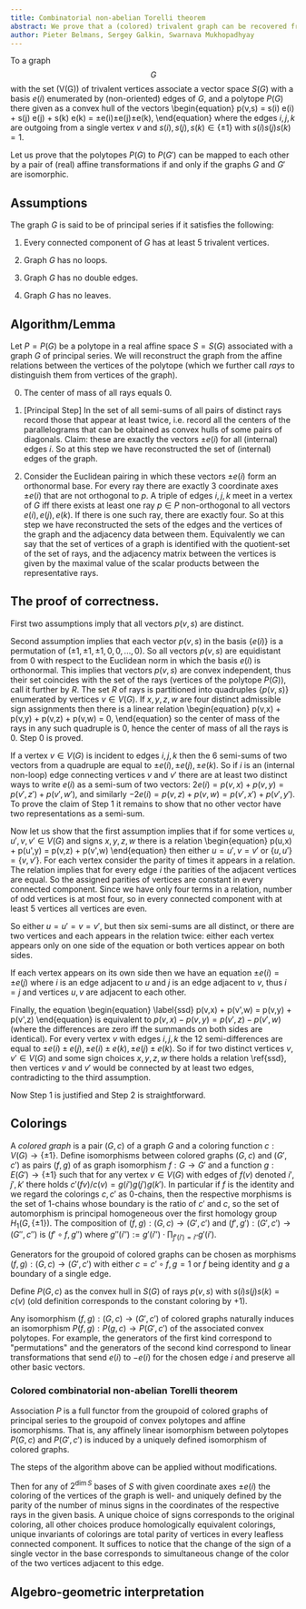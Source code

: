 ```yaml
---
title: Combinatorial non-abelian Torelli theorem
abstract: We prove that a (colored) trivalent graph can be recovered from (the polar dual of) the associated quantum Clebsch-Gordan polytope and that any isomorphism between such polytopes is induced by a unique properly defined isomorphism of underlying colored graphs.
author: Pieter Belmans, Sergey Galkin, Swarnava Mukhopadhyay
---
```


To a graph $$G$$ with the set \(V(G)\) of trivalent vertices
associate a vector space $S(G)$ with a basis $e(i)$ enumerated by
(non-oriented) edges of $G$,
and a polytope $P(G)$ there given as a convex hull of
the vectors 
\begin{equation}
p(v,s) = s(i) e(i) + s(j) e(j) + s(k) e(k) = ±e(i)±e(j)±e(k),
\end{equation}
where the edges $i,j,k$ are outgoing from a single vertex $v$
and $s(i),s(j),s(k)\in\{\pm1\}$ with $s(i)s(j)s(k)=1$.

Let us prove that the polytopes $P(G)$ to $P(G')$ can be mapped to each other
by a pair of (real) affine transformations
if and only if the graphs $G$ and $G'$ are isomorphic.

## Assumptions
The graph $G$ is said to be of principal series if it satisfies the following:

1. Every connected component of $G$ has at least $5$ trivalent vertices.

2. Graph $G$ has no loops.

3. Graph $G$ has no double edges.

4. Graph $G$ has no leaves.

## Algorithm/Lemma
Let $P = P(G)$ be a polytope in a real affine space $S = S(G)$
associated with a graph $G$ of principal series.
We will reconstruct the graph from the affine relations between the vertices of the polytope
(which we further call _rays_ to distinguish them from vertices of the graph).

0. The center of mass of all rays equals $0$.

1. [Principal Step] In the set of all semi-sums of all pairs of distinct rays
   record those that appear at least twice,
   i.e. record all the centers of the parallelograms that can be obtained
   as convex hulls of some pairs of diagonals.
   Claim: these are exactly the vectors $±e(i)$ for all (internal) edges $i$.
   So at this step we have reconstructed the set of (internal) edges of the graph.

2. Consider the Euclidean pairing in which these vectors $±e(i)$ form an orthonormal base.
   For every ray there are exactly $3$ coordinate axes $±e(i)$ that
   are not orthogonal to $p$. A triple of edges $i,j,k$ meet in a vertex of $G$ iff
   there exists at least one ray $p\in P$ non-orthogonal to all vectors $e(i),e(j),e(k)$.
   If there is one such ray, there are exactly four.
   So at this step we have reconstructed the sets of the edges and the vertices of the graph
   and the adjacency data between them. Equivalently we can say that the set
   of vertices of a graph is identified with the quotient-set of the set of rays,
   and the adjacency matrix between the vertices is given by the maximal value
   of the scalar products between the representative rays.

## The proof of correctness.

First two assumptions imply that all vectors $p(v,s)$ are distinct.

Second assumption implies that each vector $p(v,s)$ in the basis $\{e(i)\}$
is a permutation of $(±1,±1,±1,0,0,...,0)$.
So all vectors $p(v,s)$ are equidistant from $0$ with respect
to the Euclidean norm in which the basis $e(i)$ is orthonormal.
This implies that vectors $p(v,s)$ are convex independent,
thus their set coincides with the set of the rays (vertices of the polytope $P(G)$),
call it further by $R$.
The set $R$ of rays is partitioned into quadruples
$\{ p(v,s) \}$ enumerated by vertices $v \in V(G)$.
If $x,y,z,w$ are four distinct admissible sign assignments then
there is a linear relation
\begin{equation}
p(v,x) + p(v,y) + p(v,z) + p(v,w) = 0,
\end{equation}
so the center of mass of the rays in any such quadruple is $0$,
hence the center of mass of all the rays is $0$.
Step 0 is proved.

If a vertex $v\in V(G)$ is incident to edges $i,j,k$ then the $6$ semi-sums of two vectors
from a quadruple are equal to $±e(i),±e(j),±e(k)$.
So if $i$ is an (internal non-loop) edge connecting vertices $v$ and $v'$
there are at least two distinct ways to write $e(i)$ as a semi-sum of two vectors:
$2 e(i) = p(v,x) + p(v,y) = p(v',z') + p(v',w')$,
and similarly $-2 e(i) = p(v,z) + p(v,w) = p(v',x') + p(v',y')$.
To prove the claim of Step 1 it remains to show that no other vector
have two representations as a semi-sum.

Now let us show that the first assumption implies that
if for some vertices $u,u',v,v' \in V(G)$ and signs $x,y,z,w$ there is a relation
\begin{equation}
p(u,x) + p(u',y) = p(v,z) + p(v',w)
\end{equation}
then either $u=u', v=v'$ or $\{u,u'\} = \{v,v'\}$.
For each vertex consider the parity of times it appears in a relation.
The relation implies that for every edge $i$ the parities of the adjacent vertices
are equal. So the assigned parities of vertices are constant in every connected component.
Since we have only four terms in a relation, number of odd vertices is at most four,
so in every connected component with at least 5 vertices all vertices are even.

So either $u=u'=v=v'$, but then six semi-sums are all distinct,
or there are two vertices and each appears in the relation twice:
either each vertex appears only on one side of the equation
or both vertices appear on both sides.

If each vertex appears on its own side then we have an equation $±e(i) = ±e(j)$
where $i$ is an edge adjacent to $u$ and $j$ is an edge adjacent to $v$,
thus $i=j$ and vertices $u,v$ are adjacent to each other.

Finally, the equation
\begin{equation} \label{ssd}
p(v,x) + p(v',w) = p(v,y) + p(v',z)
\end{equation}
is equivalent to $p(v,x) - p(v,y) = p(v',z) - p(v',w)$
(where the differences are zero iff the summands on both sides are identical).
For every vertex $v$ with edges $i,j,k$
the $12$ semi-differences are equal to $±e(i)±e(j),±e(i)±e(k),±e(j)±e(k)$.
So if for two distinct vertices $v,v' \in V(G)$
and some sign choices $x,y,z,w$ there holds a relation \ref{ssd},
then vertices $v$ and $v'$ would be connected by at least two edges,
contradicting to the third assumption.

Now Step 1 is justified and Step 2 is straightforward.


## Colorings

A *colored graph* is a pair $(G,c)$ of a graph $G$ and a coloring function
$c : V(G) \to \{\pm1\}$. Define isomorphisms between colored graphs $(G,c)$
and $(G',c')$ as pairs $(f,g)$ of as graph isomorphism $f: G \to G'$
and a function $g : E(G') \to \{\pm1\}$ such that for any
vertex $v\in V(G)$ with edges of $f(v)$ denoted $i',j',k'$ there holds
$c'(fv) / c(v) = g(i') g(j') g(k')$. In particular if $f$ is the identity
and we regard the colorings $c,c'$ as $0$-chains, then the respective morphisms
is the set of $1$-chains whose boundary is the ratio of $c'$ and $c$,
so the set of automorphism is principal homogeneous over the first homology group
$H_1(G,\{\pm1\})$. The composition of $(f,g) : (G,c) \to (G',c')$
and $(f',g') : (G',c') \to (G'',c'')$ is $(f'\circ f, g'')$
where $g''(i'') := g'(i'') \cdot \prod_{f'(i') = i''} g'(i')$.

Generators for the groupoid of colored graphs can be chosen as morphisms
$(f,g) : (G,c) \to (G',c')$ 
with either $c = c' \circ f, g = 1$
or $f$ being identity and $g$ a boundary of a single edge.

Define $P(G,c)$ as the convex hull in $S(G)$ of rays $p(v,s)$ with $s(i) s(j) s(k) = c(v)$
(old definition corresponds to the constant coloring by $+1$).

Any isomorphism $(f,g): (G,c) \to (G',c')$
of colored graphs naturally induces an isomorphism 
$P(f,g) : P(g,c) \to P(G',c')$ of the associated convex polytopes.
For example, the generators of the first kind correspond to "permutations"
and the generators of the second kind correspond to linear transformations
that send $e(i)$ to $-e(i)$ for the chosen edge $i$ and preserve all other basic vectors.

### Colored combinatorial non-abelian Torelli theorem
Association $P$ is a full functor from the groupoid of colored
graphs of principal series to the groupoid of convex polytopes
and affine isomorphisms. That is, any affinely linear isomorphism
between polytopes $P(G,c)$ and $P(G',c')$ is induced by a uniquely defined
isomorphism of colored graphs.


The steps of the algorithm above can be applied without modifications.

Then for any of $2^{\dim S}$ bases of $S$ with given coordinate axes $±e(i)$
the coloring of the vertices of the graph is well- and uniquely defined
by the parity of the number of minus signs in the coordinates of the respective rays
in the given basis.
A unique choice of signs corresponds to the original coloring, all other choices
produce homologically equivalent colorings, unique invariants of colorings
are total parity of vertices in every leafless connected component.
It suffices to notice that the change of the sign
of a single vector in the base corresponds to simultaneous
change of the color of the two vertices adjacent to this edge.


## Algebro-geometric interpretation
